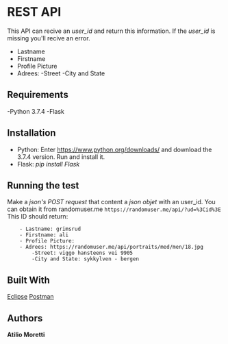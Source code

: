 # REST API

This API can recive an *user_id* and return this information. If the *user_id* is missing you'll recive an error.

  - Lastname
  - Firstname
  - Profile Picture
  - Adrees:
    -Street
    -City and State

## Requirements
-Python 3.7.4
-Flask

## Installation
* Python: Enter https://www.python.org/downloads/ and download the 3.7.4 version. Run and install it.
* Flask: *pip install Flask*

## Running the test
Make a *json's POST request* that content a *json objet* with an user_id. You can obtain it from randomuser.me
```https://randomuser.me/api/?ud=%3Cid%3E```
This ID should return:
```
    - Lastname: grimsrud
    - Firstname: ali
    - Profile Picture:
    - Adrees: https://randomuser.me/api/portraits/med/men/18.jpg
        -Street: viggo hansteens vei 9905
        -City and State: sykkylven - bergen
```

## Built With
[Eclipse](https://www.eclipse.org)
[Postman](https://www.getpostman.com/)

## Authors
__Atilio Moretti__









